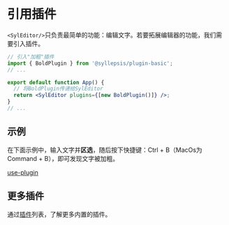 # 引用插件

`<SylEditor/>`只负责最简单的功能：编辑文字。若要拓展编辑器的功能，我们需要引入插件。

```jsx
// 引入"加粗"插件
import { BoldPlugin } from '@syllepsis/plugin-basic';
// ...

export default function App() {
  // 将BoldPlugin传递给SylEditor
  return <SylEditor plugins={[new BoldPlugin()]} />;
}
// ...
```


## 示例

在下面示例中，输入文字并**区选**，随后按下快捷键：Ctrl + B（MacOs为Command + B），即可发现文字被加粗。

[use-plugin](https://codesandbox.io/embed/use-plugin-hkfgw?hidenavigation=1 ':include :type=iframe width=100% height=500px')

## 更多插件

通过[插件](/zh-cn/plugins/README)列表，了解更多内置的插件。